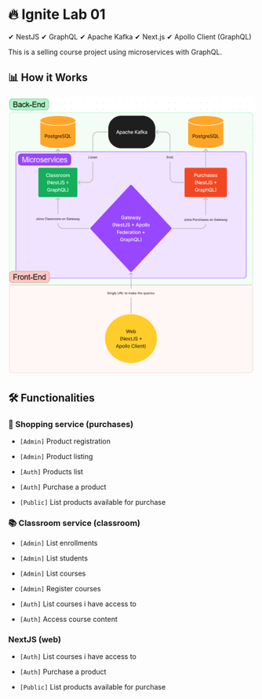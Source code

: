# 🔥 Ignite Lab 01

✔ NestJS
✔ GraphQL
✔ Apache Kafka
✔ Next.js
✔ Apollo Client (GraphQL)

This is a selling course project using microservices with GraphQL.
## 📊 How it Works

![Diagram for the project](/.github/diagram.png)

## 🛠 Functionalities

### 🛒 Shopping service (purchases)

- `[Admin]` Product registration
- `[Admin]` Product listing

- `[Auth]` Products list
- `[Auth]` Purchase a product

- `[Public]` List products available for purchase

### 📚 Classroom service (classroom)

- `[Admin]` List enrollments
- `[Admin]` List students
- `[Admin]` List courses
- `[Admin]` Register courses

- `[Auth]` List courses i have access to
- `[Auth]` Access course content

### NextJS (web)

- `[Auth]` List courses i have access to
- `[Auth]` Purchase a product

- `[Public]` List products available for purchase
